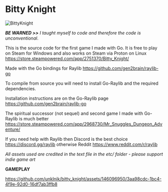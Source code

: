 # Bitty Knight
![BittyKnight](https://github.com/unklnik/bitty_knight/assets/146096950/4002d693-7b09-4933-99e6-268167c4c78c)

    
***BE WARNED >>** I taught myself to code and therefore the code is unconventional*.     

  
This is the source code for the first game I made with Go. It is free to play on Steam for Windows and also works on Steam via Proton on Linux https://store.steampowered.com/app/2751370/Bitty_Knight/   

  
Made with the Go bindings for Raylib https://github.com/gen2brain/raylib-go 

  
To compile from source you will need to install Go-Raylib and the required dependencies. 


Installation instructions are on the Go-Raylib page https://github.com/gen2brain/raylib-go


The spiritual successor (not sequel) and second game I made with Go-Raylib is much better https://store.steampowered.com/app/2968730/Mr_Snuggles_Dungeon_Adventure/


If you need help with Raylib then Discord is the best choice https://discord.gg/raylib otherwise Reddit https://www.reddit.com/r/raylib


*All assets used are credited in the text file in the etc/ folder - please support indie game art*

    
**GAMEPLAY**

https://github.com/unklnik/bitty_knight/assets/146096950/3aa98cdc-1bc4-4f9e-92d0-16df7ab3ffb8


